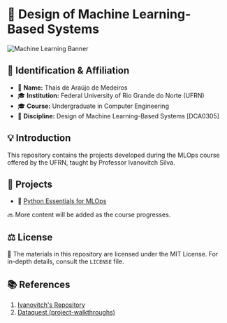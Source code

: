 # 🚀 Design of Machine Learning-Based Systems
![Machine Learning Banner](https://dummyimage.com/1200x400/000/fff&text=Machine+Learning+Operations)
## 🌟 Identification & Affiliation

- 👤 **Name:** Thaís de Araújo de Medeiros
- 🎓 **Institution:** Federal University of Rio Grande do Norte (UFRN)
- 🎓 **Course:** Undergraduate in Computer Engineering
- 📖 **Discipline:** Design of Machine Learning-Based Systems [DCA0305]

## 💡 Introduction
This repository contains the projects developed during the MLOps course offered by the UFRN, taught by Professor Ivanovitch Silva.

## 📂 Projects
- 📘 [Python Essentials for MLOps](./Python_Essentials_for_MLOps/)

🔜 More content will be added as the course progresses.

## ⚖️ License
📜 The materials in this repository are licensed under the MIT License. For in-depth details, consult the `LICENSE` file.

## 📚 References
1. [Ivanovitch's Repository](github.com/ivanovitchm/mlops)
2. [Dataquest (project-walkthroughs)](https://github.com/dataquestio/project-walkthroughs/blob/master/movie_recs/movie_recommendations.ipynb)